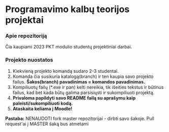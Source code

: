 # Programavimo kalbų teorijos projektai

### Apie repozitoriją

Čia kaupiami 2023 PKT modulio studentų projektiniai darbai.

### Projekto nuostatos

1. Kiekvieną projekto komandą sudaro 2-3 studentai.
2. Komanda čia susikuria katalogą(branch) ir ten kaupia savo projekto failus. **Šakos(branch) pavadinimas = komandos pavadinimas.**
3. Kompiliuotų failų (*.exe ir pan) kelti nereikia, tik išeities tekstus ir būtinus failus, kad bet kada būtų galima parsisiųsti ir sukompiliuoti projektą.
4. **Privaloma papildyti savo README failą su aprašymu kaip paleisti/sukompiliuoti kodą.**
5. **Ataskaita keliama į Moodle!**

**Pastaba:** NENAUDOTI fork master repozitorijai - dirbti savo šakoje. Pull request'ai į MASTER šaką bus atmetami